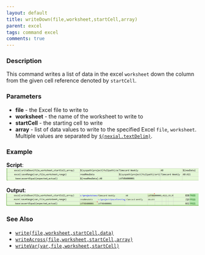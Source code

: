 ```yaml
---
layout: default
title: writeDown(file,worksheet,startCell,array)
parent: excel
tags: command excel
comments: true
---
```



### Description
This command writes a list of data in the excel `worksheet` down the column from the given cell reference denoted by 
`startCell`.


### Parameters
- **file** - the Excel file to write to
- **worksheet** - the name of the worksheet to write to
- **startCell** - the starting cell to write
- **array** - list of data values to write to the specified Excel `file`, `worksheet`.  Multiple values are separated by 
  [`$(nexial.textDelim)`](../../systemvars/index#nexial.textDelim).


### Example
**Script**:<br/>
![](image/writeDown_01.png)

**Output**:<br/>
![](image/writeDown_02.png)


### See Also
- [`write(file,worksheet,startCell,data)`](write(file,worksheet,startCell,data))
- [`writeAcross(file,worksheet,startCell,array)`](writeAcross(file,worksheet,startCell,array))
- [`writeVar(var,file,worksheet,startCell)`](writeVar(var,file,worksheet,startCell))
